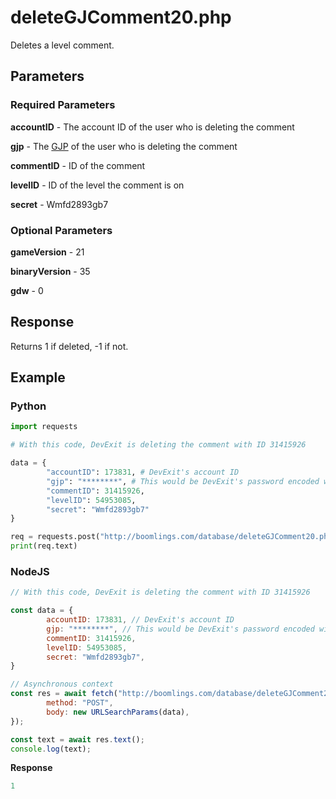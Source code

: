 # deleteGJComment20.php

Deletes a level comment.

## Parameters

### Required Parameters

**accountID** - The account ID of the user who is deleting the comment

**gjp** - The [GJP](/topics/encryption/gjp.md) of the user who is deleting the comment

**commentID** - ID of the comment

**levelID** - ID of the level the comment is on

**secret** - Wmfd2893gb7

### Optional Parameters

**gameVersion** - 21

**binaryVersion** - 35

**gdw** - 0

## Response

Returns 1 if deleted, -1 if not.

## Example

<!-- tabs:start -->

### **Python**

```py
import requests

# With this code, DevExit is deleting the comment with ID 31415926

data = {
        "accountID": 173831, # DevExit's account ID
        "gjp": "********", # This would be DevExit's password encoded with GJP encryption
        "commentID": 31415926,
        "levelID": 54953085,
        "secret": "Wmfd2893gb7"
}

req = requests.post("http://boomlings.com/database/deleteGJComment20.php", data=data)
print(req.text)
```

### **NodeJS**
```js
// With this code, DevExit is deleting the comment with ID 31415926

const data = {
        accountID: 173831, // DevExit's account ID
        gjp: "********", // This would be DevExit's password encoded with GJP encryption
        commentID: 31415926,
        levelID: 54953085,
        secret: "Wmfd2893gb7",
}

// Asynchronous context
const res = await fetch("http://boomlings.com/database/deleteGJComment20.php", {
        method: "POST",
        body: new URLSearchParams(data),
});

const text = await res.text();
console.log(text);
```

**Response**
```py
1
```

<!-- tabs:end -->
